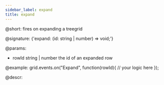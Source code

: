 ```yaml
---
sidebar_label: expand
title: expand
---          
```


@short: fires on expanding a treegrid

@signature: {'expand: (id: string | number) => void;'}

@params:
- rowId		string | number		the id of an expanded row

@example:
grid.events.on("Expand", function(rowId){
    // your logic here
});

@descr:
